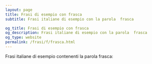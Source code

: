 ```yaml
---
layout: page
title: Frasi di esempio con frasca 
subtitle: Frasi italiane di esempio con la parola  frasca

og_title: Frasi di esempio con frasca 
og_description: Frasi italiane di esempio con la parola  frasca
og_type: website
permalink: /frasi/f/frasca.html
---
```


Frasi italiane di esempio contenenti la parola frasca:


